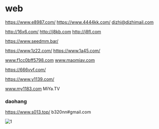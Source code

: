 # web

https://www.e8987.com/ https://www.4444kk.com/ dizhi@dizhimail.com

http://16x6.com/ http://j8kb.com http://j8fl.com

https://www.seedmm.bar/

https://www.1z22.com/ https://www.1a45.com/

www.f1cc0bff5798.com www.maomiav.com

https://666vvf.com/

https://www.y1139.com/

www.my1183.com MiYa.TV

### daohang

https://www.s013.top/ b320nn#gmail.com

![1](https://bu.dusays.com/2021/09/11/a44c7b8d8b9c8.jpg)
